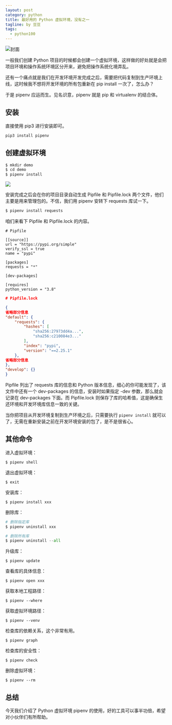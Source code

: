 ```yaml
---
layout: post
category: python
title: 最好用的 Python 虚拟环境，没有之一
tagline: by 豆豆
tags: 
  - python100
---
```


![封面](http://www.justdopython.com/assets/images/2021/06/pipenv/000.jpg)

一般我们创建 Python 项目的时候都会创建一个虚拟环境，这样做的好处就是会把项目环境和操作系统环境区分开来，避免把操作系统化境弄乱。

<!--more-->

还有一个痛点就是我们在开发环境开发完成之后，需要把代码复制到生产环境上线，这时候我不想将开发环境的所有包重新在 pip install 一次了，怎么办？

于是 pipenv 应运而生。见名识意，pipenv 就是 pip 和 virtualenv 的结合体。

## 安装

直接使用 pip3 进行安装即可。

```python
pip3 install pipenv
```

## 创建虚拟环境

```bash
$ mkdir demo
$ cd demo
$ pipenv install
```

![](http://www.justdopython.com/assets/images/2021/06/pipenv/001.png)

安装完成之后会在你的项目目录自动生成 Pipfile 和 Pipfile.lock 两个文件，他们主要是用来管理包的。不信，我们用 pipenv 安转下 requests 库试一下。

```bash
$ pipenv install requests
```

咱们来看下 Pipfile 和 Pipfile.lock 的内容。

```
# Pipfile

[[source]]
url = "https://pypi.org/simple"
verify_ssl = true
name = "pypi"

[packages]
requests = "*"

[dev-packages]

[requires]
python_version = "3.8"
```

```json
# Pipfile.lock

{
省略部分信息
"default": {
    "requests": {
        "hashes": [
            "sha256:27973dd4a...",
            "sha256:c210084e3..."
        ],
        "index": "pypi",
        "version": "==2.25.1"
    },
省略部分信息
},
"develop": {}
}
```

Pipfile 列出了 requests 库的信息和 Python 版本信息，细心的你可能发现了，该文件中还有一个 dev-packages 的信息，安装时如果指定 -dev 参数，那么就会记录在 dev-packages 下面。而 Pipfile.lock 则保存了库的哈希值，这是确保生还环境和开发环境库信息一致的关键。

当你把项目从开发环境复制到生产环境之后，只需要执行 `pipenv install` 就可以了，无需在重新安装之前在开发环境安装的包了，是不是很省心。

## 其他命令

进入虚拟环境：

```pythons
$ pipenv shell
```

退出虚拟环境：

```pythons
$ exit
```

安装库：

```pythons
$ pipenv install xxx
```

删除库：

```python
# 删除指定库
$ pipenv uninstall xxx

# 删除所有库
$ pipenv uninstall --all
```

升级库：

```pythons
$ pipenv update
```

查看库的具体信息：

```pythons
$ pipenv open xxx
```

获取本地工程路径：

```pythons
$ pipenv --where
```

获取虚拟环境路径：

```pythons
$ pipenv --venv
```

检查库的依赖关系，这个非常有用。

```pythons
$ pipenv graph
```

检查库的安全性：

```pythons
$ pipenv check
```

删除虚拟环境：

```pythons
$ pipenv --rm
```

## 总结

今天我们介绍了 Python 虚拟环境 pipenv 的使用，好的工具可以事半功倍，希望对小伙伴们有所帮助。
